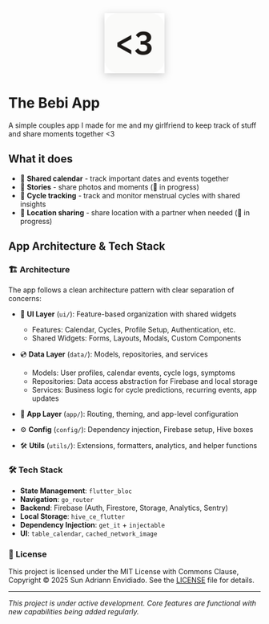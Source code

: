 <div align="center">
  <img src="assets/app_logo/app_logo_readme.png" alt="The Bebi App Logo" width="120" height="120" style="filter: drop-shadow(0 4px 8px rgba(0, 0, 0, 0.2));">
</div>

# The Bebi App

A simple couples app I made for me and my girlfriend to keep track of stuff and share moments together <3

## What it does

- 📅 **Shared calendar** - track important dates and events together
- 📸 **Stories** - share photos and moments (🚧 in progress)
- 🌸 **Cycle tracking** - track and monitor menstrual cycles with shared insights
- 📍 **Location sharing** - share location with a partner when needed (🚧 in progress)

## App Architecture & Tech Stack

### 🏗️ Architecture

The app follows a clean architecture pattern with clear separation of concerns:

- 🎨 **UI Layer** (`ui/`): Feature-based organization with shared widgets

  - Features: Calendar, Cycles, Profile Setup, Authentication, etc.
  - Shared Widgets: Forms, Layouts, Modals, Custom Components

- 💿 **Data Layer** (`data/`): Models, repositories, and services

  - Models: User profiles, calendar events, cycle logs, symptoms
  - Repositories: Data access abstraction for Firebase and local storage
  - Services: Business logic for cycle predictions, recurring events, app updates

- 📱 **App Layer** (`app/`): Routing, theming, and app-level configuration
- ⚙️ **Config** (`config/`): Dependency injection, Firebase setup, Hive boxes
- 🛠️ **Utils** (`utils/`): Extensions, formatters, analytics, and helper functions

### 🛠️ Tech Stack

- **State Management**: `flutter_bloc`
- **Navigation**: `go_router`
- **Backend**: Firebase (Auth, Firestore, Storage, Analytics, Sentry)
- **Local Storage**: `hive_ce_flutter`
- **Dependency Injection**: `get_it` + `injectable`
- **UI**: `table_calendar`, `cached_network_image`

### 📝 License

This project is licensed under the MIT License with Commons Clause, Copyright © 2025 Sun Adriann Envidiado. See the [LICENSE](LICENSE) file for details.

---

_This project is under active development. Core features are functional with new capabilities being added regularly._
